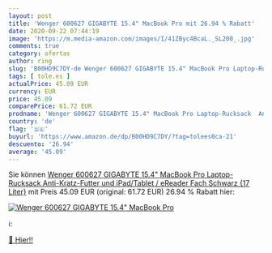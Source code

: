 ```yaml
---
layout: post
title: 'Wenger 600627 GIGABYTE 15.4" MacBook Pro mit 26.94 % Rabatt'
date: 2020-09-22 07:44:19
image: 'https://m.media-amazon.com/images/I/41ZByc4BcaL._SL200_.jpg'
comments: true
category: ofertas
author: ring
slug: 'B00HD9C7DY-de Wenger 600627 GIGABYTE 15.4" MacBook Pro Laptop-Rucksack...'
tags: [ tole.es ]
actualPrice: 45.09 EUR
currency: EUR
price: 45.09
comparePrice: 61.72 EUR
prodname: 'Wenger 600627 GIGABYTE 15.4" MacBook Pro Laptop-Rucksack  Anti-Kratz-Futter und iPad/Tablet / eReader Fach  Schwarz {17 Liter}'
country: 'de'
flag: '🇩🇪'
buyurl: 'https://www.amazon.de/dp/B00HD9C7DY/?tag=tolees0ca-21'
descuento: '26.94'
average: '45.09'
---
```


Sie können [Wenger 600627 GIGABYTE 15.4" MacBook Pro Laptop-Rucksack  Anti-Kratz-Futter und iPad/Tablet / eReader Fach  Schwarz {17 Liter}](https://www.amazon.de/dp/B00HD9C7DY/?tag=tolees0ca-21) mit Preis 45.09 EUR (original: 61.72 EUR) 26.94 % Rabatt hier:

[![Wenger 600627 GIGABYTE 15.4" MacBook Pro](https://m.media-amazon.com/images/I/41ZByc4BcaL._SL200_.jpg)](https://www.amazon.de/dp/B00HD9C7DY/?tag=tolees0ca-21)

ℹ️:


[🛒 Hier!!](https://www.amazon.de/dp/B00HD9C7DY/?tag=tolees0ca-21)
